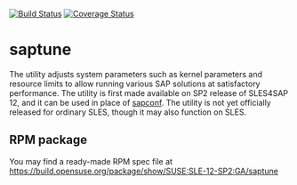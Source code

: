 
[![Build Status](https://travis-ci.org/SUSE/saptune.svg?branch=saptune_test)](https://travis-ci.org/SUSE/saptune)
[![Coverage Status](https://coveralls.io/repos/github/angelabriel/saptune/badge.svg?branch=saptune_test)](https://coveralls.io/github/angelabriel/saptune?branch=saptune_test)

# saptune
The utility adjusts system parameters such as kernel parameters and resource limits
to allow running various SAP solutions at satisfactory performance.
The utility is first made available on SP2 release of SLES4SAP 12, and it can be used in place of [sapconf](https://github.com/SUSE/sapconf). The utility is not yet officially released for ordinary SLES, though it may also function on SLES.

## RPM package
You may find a ready-made RPM spec file at https://build.opensuse.org/package/show/SUSE:SLE-12-SP2:GA/saptune
